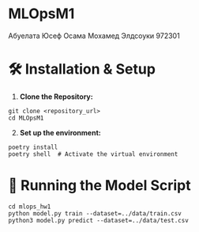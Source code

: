 # MLOpsM1
Абуелата Юсеф Осама Мохамед Элдсоуки 972301

# 🛠 Installation & Setup
1. **Clone the Repository:**
```
git clone <repository_url>
cd MLOpsM1
```
2. **Set up the environment:**
```
poetry install
poetry shell  # Activate the virtual environment
```
# 🚀 Running the Model Script
```
cd mlops_hw1
python model.py train --dataset=../data/train.csv
python3 model.py predict --dataset=../data/test.csv
```
